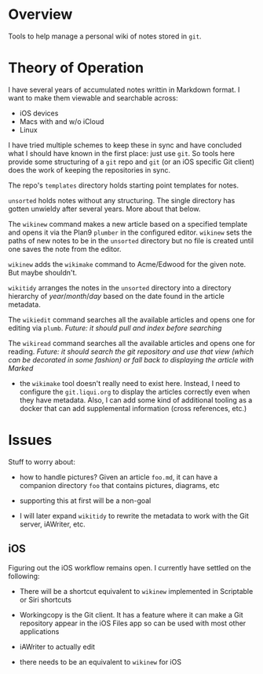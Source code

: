 # Overview
Tools to help manage a personal wiki of notes stored in `git`.

# Theory of Operation
I have several years of accumulated notes writtin in Markdown format.
I want to make them viewable and searchable across:

* iOS devices
* Macs with and w/o iCloud
* Linux

I have tried multiple schemes to keep these in sync and have concluded
what I should have known in the first place: just use `git`. So tools
here provide some structuring of a `git` repo and `git` (or an iOS
specific Git client) does the work of keeping the repositories in
sync.

The repo's `templates` directory holds starting point templates for notes.

 `unsorted` holds notes without any structuring. The single directory
has gotten unwieldy after several years. More about that below.

The  `wikinew` command makes a new article based on a specified
template and opens it via the Plan9 `plumber` in the configured editor.
`wikinew` sets the paths of new notes to be in  the `unsorted` directory but
no file is created until one saves the note from the editor.

`wikinew` adds the `wikimake` command to Acme/Edwood for the given
note. But maybe shouldn't.

`wikitidy` arranges the notes in the `unsorted` directory into a directory
hierarchy of *year*/*month*/*day* based on the date found in the
article metadata.

The `wikiedit` command searches all the available articles and opens
one for editing via `plumb`. *Future: it should pull and index before
searching*

The `wikiread` command searches all the available articles and
opens one for reading. *Future: it should search the git repository
and use that view (which can be decorated in some fashion) or
fall back to displaying the article with Marked*

* the `wikimake` tool doesn't really need to exist here. Instead,
I need to configure the `git.liqui.org` to display the articles correctly
even when they have metadata. Also, I can add some kind of
additional tooling as a docker that can add supplemental information
(cross references, etc.)

# Issues
Stuff to worry about:

* how to handle pictures? Given an article `foo.md`, it can have a
companion directory `foo` that contains pictures, diagrams, 
etc  

* supporting this at first will be a non-goal

* I will later expand `wikitidy` to rewrite the metadata to work with the
Git server, iAWriter, etc.


## iOS
Figuring out the iOS workflow remains open. I currently have settled
on the following:

* There will be a shortcut equivalent to `wikinew` implemented in Scriptable
or Siri shortcuts
* Workingcopy is the Git client. It has a feature where it can make a Git
repository appear in the iOS Files app so can be used with most other
applications
* iAWriter to actually edit 

* there needs to be an equivalent to `wikinew` for  iOS
